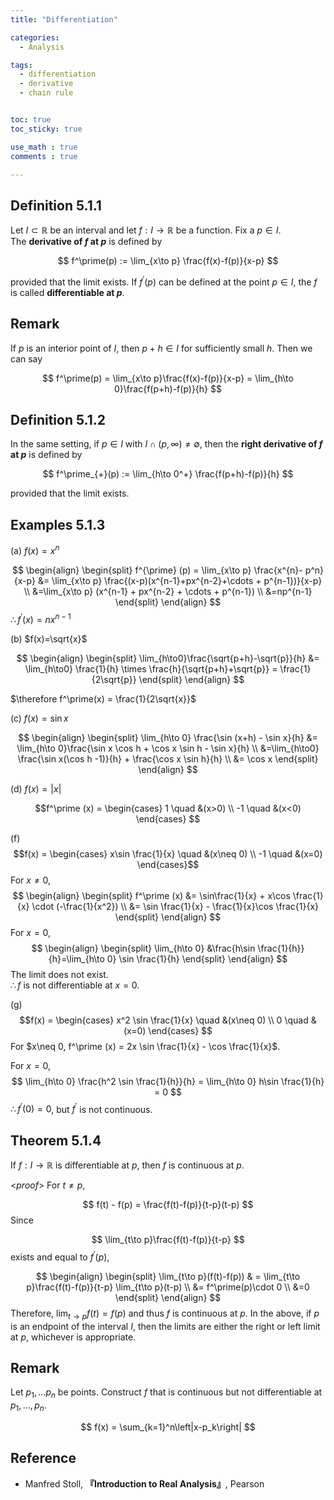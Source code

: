```yaml
---
title: "Differentiation"

categories:
  - Analysis

tags:
  - differentiation
  - derivative
  - chain rule


toc: true
toc_sticky: true

use_math : true
comments : true

---
```






## Definition 5.1.1
Let $I\subset \mathbb{R}$ be an interval and let $f:I\rightarrow\mathbb{R}$ be a function. Fix a $p\in I$. <br /> The **derivative of $f$ at $p$** is defined by

$$
f^\prime(p) := \lim_{x\to p} \frac{f(x)-f(p)}{x-p}
$$

provided that the limit exists. If $f^\prime(p)$ can be defined at the point $p\in I$, the $f$ is called **differentiable at $p$**.

## Remark
If $p$ is an interior point of $I$, then $p+h\in I$ for sufficiently small $h$. Then we can say

$$
f^\prime(p) = \lim_{x\to p}\frac{f(x)-f(p)}{x-p} = \lim_{h\to 0}\frac{f(p+h)-f(p)}{h}
$$

## Definition 5.1.2
In the same setting, if $p\in I$ with $I\cap (p,\infty) \neq \emptyset$, then the **right derivative of $f$ at $p$** is defined by

$$
f^\prime_{+}(p) := \lim_{h\to 0^+} \frac{f(p+h)-f(p)}{h}
$$

provided that the limit exists.

## Examples 5.1.3
(a) $f(x) = x^n$

$$
\begin{align}
\begin{split}
f^{\prime} (p) = \lim_{x\to p} \frac{x^{n}- p^n}{x-p} &= \lim_{x\to p} \frac{(x-p)(x^{n-1}+px^{n-2}+\cdots + p^{n-1})}{x-p} \\
&=\lim_{x\to p} (x^{n-1} + px^{n-2} + \cdots + p^{n-1}) \\
&=np^{n-1}
\end{split}
\end{align}
$$
$\therefore f^\prime(x) = nx^{n-1}$

$$\tag*{$\square$}$$

(b) $f(x)=\sqrt{x}$

$$
\begin{align}
\begin{split}
\lim_{h\to0}\frac{\sqrt{p+h}-\sqrt{p}}{h} &= \lim_{h\to0} \frac{1}{h} \times \frac{h}{\sqrt{p+h}+\sqrt{p}} = \frac{1}{2\sqrt{p}}
\end{split}
\end{align}
$$

$\therefore f^\prime(x) = \frac{1}{2\sqrt{x}}$
$$\tag*{$\square$}$$

(c) $f(x)=\sin x$

$$
\begin{align}
\begin{split}
\lim_{h\to 0} \frac{\sin (x+h) - \sin x}{h} &= \lim_{h\to 0}\frac{\sin x \cos h + \cos x \sin h - \sin x}{h} \\
&=\lim_{h\to0} \frac{\sin x(\cos h -1)}{h} + \frac{\cos x \sin h}{h} \\
&= \cos x
\end{split}
\end{align}
$$
$$\tag*{$\square$}$$

(d) $f(x) =\left|x \right|$

$$f^\prime (x) = \begin{cases} 1 \quad &(x>0) \\
-1 \quad &(x<0)
\end{cases}
$$

(f) $$f(x) = \begin{cases} x\sin \frac{1}{x} \quad &(x\neq 0) \\
-1 \quad &(x=0)
\end{cases}$$
For $x\neq 0$, 
$$
\begin{align}
\begin{split}
f^\prime (x) &= \sin\frac{1}{x} + x\cos \frac{1}{x} \cdot (-\frac{1}{x^2}) \\ 
&= \sin \frac{1}{x} - \frac{1}{x}\cos  \frac{1}{x}
\end{split}
\end{align}
$$
For $x=0$,
$$
\begin{align}
\begin{split}
\lim_{h\to 0} &\frac{h\sin \frac{1}{h}}{h}=\lim_{h\to 0} \sin \frac{1}{h}
\end{split}
\end{align}
$$
The limit does not exist. <br />
$\therefore f$ is not differentiable at $x=0$.

(g) $$f(x) = \begin{cases} x^2 \sin \frac{1}{x} \quad &(x\neq 0) \\
0 \quad &(x=0)
\end{cases}
$$
For $x\neq 0, f^\prime (x) = 2x \sin \frac{1}{x} - \cos \frac{1}{x}$. 

For $x=0$,
$$
\lim_{h\to 0} \frac{h^2 \sin \frac{1}{h}}{h} = \lim_{h\to 0} h\sin \frac{1}{h} = 0
$$
$\therefore f^\prime(0) = 0$, but $f^\prime$ is not continuous.

## Theorem 5.1.4
If $f:I\rightarrow \mathbb{R}$ is differentiable at $p$, then $f$ is continuous at $p$.

<*proof*>
For $t\neq p$,

$$
f(t) - f(p) = \frac{f(t)-f(p)}{t-p}(t-p)
$$
Since 

$$
\lim_{t\to p}\frac{f(t)-f(p)}{t-p}
$$
exists and equal to $f^\prime (p)$,

$$
\begin{align}
\begin{split}
\lim_{t\to p}(f(t)-f(p)) & = \lim_{t\to p}\frac{f(t)-f(p)}{t-p} \lim_{t\to p}(t-p) \\
&= f^\prime(p)\cdot 0 \\
&=0
\end{split}
\end{align}
$$
Therefore, $\lim_{t\to p}f(t) = f(p)$ and thus $f$ is continuous at $p$. In the above, if $p$ is an endpoint of the interval $I$, then the limits are either the right or left limit at $p$, whichever is appropriate.
$$\tag*{$\square$}$$

## Remark
Let $p_1, \ldots p_n$ be points. Construct $f$ that is continuous but not differentiable at $p_1,\ldots, p_n$.

$$
f(x) = \sum_{k=1}^n\left|x-p_k\right|
$$
## Reference
- Manfred Stoll,  **『**Introduction to Real Analysis**』**, Pearson
